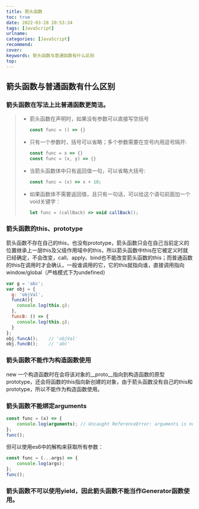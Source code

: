 ```yaml
---
title: 箭头函数
toc: true
date: 2022-03-28 20:53:24
tags: [JavaScript]
urlname:
categories: [JavaScript]
recommend:
cover:
keywords: 箭头函数与普通函数有什么区别
top:
---
```


## 箭头函数与普通函数有什么区别

<!--more-->

### 箭头函数在写法上比普通函数更简洁。

> - 箭头函数在声明时，如果没有参数可以直接写空括号
>
>   ```js
>   const func = () => {}
>   ```
>
> - 只有一个参数时，括号可以省略；多个参数需要在空号内用逗号隔开:
>
>   ```js
>   const func = x => {}
>   const func = (x, y) => {}
>   ```
>
> - 当箭头函数体中只有返回值一句，可以省略大括号:
>
>   ```js
>   const func = (x) => x + 10;
>   ```
>
> - 如果函数体不需要返回值，且只有一句话，可以给这个语句前面加一个void关键字：
>
>   ```js
>   let func = (callBack) => void callBack();
>   ```

### 箭头函数的this、prototype

箭头函数不存在自己的this，也没有prototype，箭头函数只会在自己当前定义的位置继承上一层this及父级作用域中的this，所以箭头函数中this在它被定义时就已经确定，不会改变，call、apply、bind也不能改变箭头函数的this；而普通函数的this在调用时才会确认，一般谁调用的它，它的this就指向谁，直接调用指向window/global（严格模式下为undefined）

```js
var g = 'abc';
var obj = {
  g: 'objVal',
  funcA(){
    console.log(this.g);
  },
  funcB: () => {
    console.log(this.g);
  }
};
obj.funcA();    // 'objVal'
obj.funcB();    // 'abc'
```

### 箭头函数不能作为构造函数使用

new 一个构造函数时在会将该对象的__proto__指向到构造函数的原型prototype，还会将函数的this指向新创建的对象，由于箭头函数没有自己的this和prototype，所以不能作为构造函数使用。

### 箭头函数不能绑定arguments

```js
const func = (x) => {
    console.log(arguments); // Uncaught ReferenceError: arguments is not defined
};
func();
```

但可以使用es6中的解构来获取所有参数：

```js
const func = (...args) => {
    console.log(args);
};
func();
```

### 箭头函数不可以使用yield，因此箭头函数不能当作Generator函数使用。
